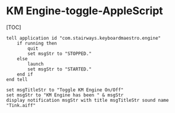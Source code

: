 # KM Engine-toggle-AppleScript

[TOC]


```applescript
tell application id "com.stairways.keyboardmaestro.engine"	if running then		quit		set msgStr to "STOPPED."	else		launch		set msgStr to "STARTED."	end ifend tellset msgTitleStr to "Toggle KM Engine On/Off"set msgStr to "KM Engine has been " & msgStrdisplay notification msgStr with title msgTitleStr sound name "Tink.aiff"
```
